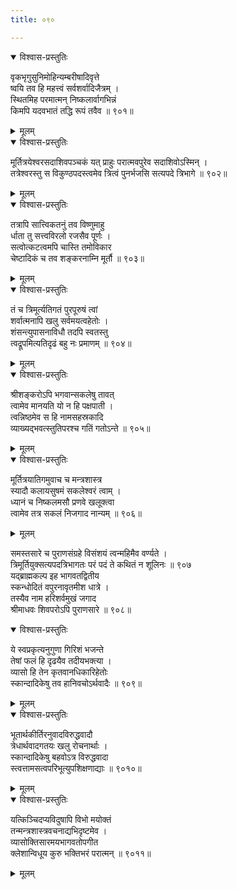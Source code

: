 ```yaml
---
title: ०९०

---
```

<div class="audioEmbed"  caption="सीतालक्ष्मी-वाचनम्" src="https://archive.org/download/nArAyaNIyam-shlokawise-audio/090/090_01.mp3"></div>
<details open><summary>विश्वास-प्रस्तुतिः</summary>

वृकभृगुसुनिमोहिन्यम्बरीषादिवृत्ते  
ष्वयि तव हि महत्त्वं सर्वशर्वादिजैत्रम् ।  
स्थितमिह परमात्मन् निष्कलार्वागभिन्नं  
किमपि यदवभातं तद्धि रूपं तवैव ॥ ९०१॥
</details>
<details><summary>मूलम्</summary>

वृकभृगुसुनिमोहिन्यम्बरीषादिवृत्ते  
ष्वयि तव हि महत्त्वं सर्वशर्वादिजैत्रम् ।  
स्थितमिह परमात्मन् निष्कलार्वागभिन्नं  
किमपि यदवभातं तद्धि रूपं तवैव ॥ ९०१॥
</details>



<div class="audioEmbed"  caption="सीतालक्ष्मी-वाचनम्" src="https://archive.org/download/nArAyaNIyam-shlokawise-audio/090/090_02.mp3"></div>
<details open><summary>विश्वास-प्रस्तुतिः</summary>

मूर्तित्रयेश्वरसदाशिवपञ्चकं यत् प्राहुः परात्मवपुरेव सदाशिवोऽस्मिन् ।  
तत्रेश्वरस्तु स विकुण्ठपदस्त्वमेव त्रित्वं पुनर्भजसि सत्यपदे त्रिभागे ॥ ९०२॥
</details>
<details><summary>मूलम्</summary>

मूर्तित्रयेश्वरसदाशिवपञ्चकं यत् प्राहुः परात्मवपुरेव सदाशिवोऽस्मिन् ।  
तत्रेश्वरस्तु स विकुण्ठपदस्त्वमेव त्रित्वं पुनर्भजसि सत्यपदे त्रिभागे ॥ ९०२॥
</details>



<div class="audioEmbed"  caption="सीतालक्ष्मी-वाचनम्" src="https://archive.org/download/nArAyaNIyam-shlokawise-audio/090/090_03.mp3"></div>
<details open><summary>विश्वास-प्रस्तुतिः</summary>

तत्रापि सात्त्विकतनुं तव विष्णुमाहु  
र्धाता तु सत्त्वविरलो रजसैव पूर्णः ।  
सत्वोत्कटत्वमपि चास्ति तमोविकार  
चेष्टादिकं च तव शङ्करनाम्नि मूर्तौ ॥ ९०३॥
</details>
<details><summary>मूलम्</summary>

तत्रापि सात्त्विकतनुं तव विष्णुमाहु  
र्धाता तु सत्त्वविरलो रजसैव पूर्णः ।  
सत्वोत्कटत्वमपि चास्ति तमोविकार  
चेष्टादिकं च तव शङ्करनाम्नि मूर्तौ ॥ ९०३॥
</details>



<div class="audioEmbed"  caption="सीतालक्ष्मी-वाचनम्" src="https://archive.org/download/nArAyaNIyam-shlokawise-audio/090/090_04.mp3"></div>
<details open><summary>विश्वास-प्रस्तुतिः</summary>

तं च त्रिमूर्त्यतिगतं पुरपूरुषं त्वां  
शर्वात्मनापि खलु सर्वमयत्वहेतोः ।  
शंसन्त्युपासनाविधौ तदपि स्वतस्तु  
त्वद्रूपमित्यतिदृढं बहु नः प्रमाणम् ॥ ९०४॥
</details>
<details><summary>मूलम्</summary>

तं च त्रिमूर्त्यतिगतं पुरपूरुषं त्वां  
शर्वात्मनापि खलु सर्वमयत्वहेतोः ।  
शंसन्त्युपासनाविधौ तदपि स्वतस्तु  
त्वद्रूपमित्यतिदृढं बहु नः प्रमाणम् ॥ ९०४॥
</details>



<div class="audioEmbed"  caption="सीतालक्ष्मी-वाचनम्" src="https://archive.org/download/nArAyaNIyam-shlokawise-audio/090/090_05.mp3"></div>
<details open><summary>विश्वास-प्रस्तुतिः</summary>

श्रीशङ्करोऽपि भगवान्सकलेषु तावत्  
त्वामेव मानयति यो न हि पक्षपाती ।  
त्वन्निष्ठमेव स हि नामसहस्रकादि  
व्याख्यद्भवत्स्तुतिपरश्च गतिं गतोऽन्ते ॥ ९०५॥
</details>
<details><summary>मूलम्</summary>

श्रीशङ्करोऽपि भगवान्सकलेषु तावत्  
त्वामेव मानयति यो न हि पक्षपाती ।  
त्वन्निष्ठमेव स हि नामसहस्रकादि  
व्याख्यद्भवत्स्तुतिपरश्च गतिं गतोऽन्ते ॥ ९०५॥
</details>



<div class="audioEmbed"  caption="सीतालक्ष्मी-वाचनम्" src="https://archive.org/download/nArAyaNIyam-shlokawise-audio/090/090_06.mp3"></div>
<details open><summary>विश्वास-प्रस्तुतिः</summary>

मूर्तित्रयातिगमुवाच च मन्त्रशास्त्र  
स्यादौ कलायसुषमं सकलेश्वरं त्वाम् ।  
ध्यानं च निष्कलमसौ प्रणवे खलूक्त्वा  
त्वामेव तत्र सकलं निजगाद नान्यम् ॥ ९०६॥
</details>
<details><summary>मूलम्</summary>

मूर्तित्रयातिगमुवाच च मन्त्रशास्त्र  
स्यादौ कलायसुषमं सकलेश्वरं त्वाम् ।  
ध्यानं च निष्कलमसौ प्रणवे खलूक्त्वा  
त्वामेव तत्र सकलं निजगाद नान्यम् ॥ ९०६॥
</details>



<div class="audioEmbed"  caption="सीतालक्ष्मी-वाचनम्" src="https://archive.org/download/nArAyaNIyam-shlokawise-audio/090/090_07.mp3"></div>


समस्तसारे च पुराणसंग्रहे विसंशयं त्वन्महिमैव वर्ण्यते ।  
त्रिमूर्तियुक्सत्यपदत्रिभागतः परं पदं ते कथितं न शूलिनः ॥ ९०७  
यद्ब्राह्मकल्प इह भागवतद्वितीय  
स्कन्धोदितं वपुरनावृतमीश धात्रे ।  
तस्यैव नाम हरिशर्वमुखं जगाद  
श्रीमाधवः शिवपरोऽपि पुराणसारे ॥ ९०८॥

<div class="audioEmbed"  caption="सीतालक्ष्मी-वाचनम्" src="https://archive.org/download/nArAyaNIyam-shlokawise-audio/090/090_08.mp3"></div>
<details open><summary>विश्वास-प्रस्तुतिः</summary>

ये स्वप्रकृत्यनुगुणा गिरिशं भजन्ते  
तेषां फलं हि दृढयैव तदीयभक्त्या ।  
व्यासो हि तेन कृतवानधिकारिहेतोः  
स्कान्दादिकेषु तव हानिवचोऽर्थवादैः ॥ ९०९॥
</details>
<details><summary>मूलम्</summary>

ये स्वप्रकृत्यनुगुणा गिरिशं भजन्ते  
तेषां फलं हि दृढयैव तदीयभक्त्या ।  
व्यासो हि तेन कृतवानधिकारिहेतोः  
स्कान्दादिकेषु तव हानिवचोऽर्थवादैः ॥ ९०९॥
</details>



<div class="audioEmbed"  caption="सीतालक्ष्मी-वाचनम्" src="https://archive.org/download/nArAyaNIyam-shlokawise-audio/090/090_09.mp3"></div>
<details open><summary>विश्वास-प्रस्तुतिः</summary>

भूतार्थकीर्तिरनुवादविरुद्धवादौ  
त्रेधार्थवादगतयः खलु रोचनार्थाः ।  
स्कान्दादिकेषु बहवोऽत्र विरुद्धवादा  
स्त्वत्तामसत्वपरिभूत्युपशिक्षणाद्याः ॥ ९०१०॥
</details>
<details><summary>मूलम्</summary>

भूतार्थकीर्तिरनुवादविरुद्धवादौ  
त्रेधार्थवादगतयः खलु रोचनार्थाः ।  
स्कान्दादिकेषु बहवोऽत्र विरुद्धवादा  
स्त्वत्तामसत्वपरिभूत्युपशिक्षणाद्याः ॥ ९०१०॥
</details>



<div class="audioEmbed"  caption="सीतालक्ष्मी-वाचनम्" src="https://archive.org/download/nArAyaNIyam-shlokawise-audio/090/090_10.mp3"></div>
<details open><summary>विश्वास-प्रस्तुतिः</summary>

यत्किञ्चिदप्यविदुषापि विभो मयोक्तं  
तन्मन्त्रशास्त्रवचनाद्यभिदृष्टमेव ।  
व्यासोक्तिसारमयभागवतोपगीत  
क्लेशान्विधूय कुरु भक्तिभरं परात्मन् ॥ ९०११॥
</details>
<details><summary>मूलम्</summary>

यत्किञ्चिदप्यविदुषापि विभो मयोक्तं  
तन्मन्त्रशास्त्रवचनाद्यभिदृष्टमेव ।  
व्यासोक्तिसारमयभागवतोपगीत  
क्लेशान्विधूय कुरु भक्तिभरं परात्मन् ॥ ९०११॥
</details>

